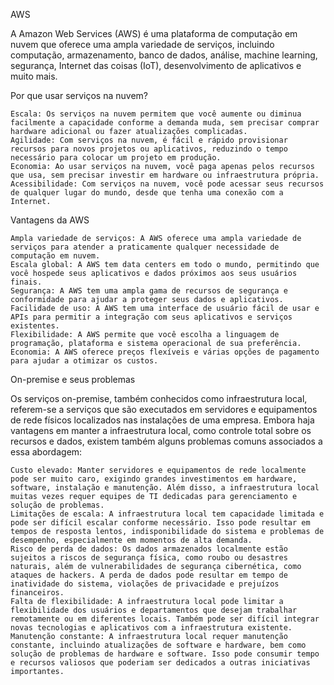 AWS

A Amazon Web Services (AWS) é uma plataforma de computação em nuvem que oferece uma ampla variedade de serviços, incluindo computação, armazenamento, banco de dados, análise, machine learning, segurança, Internet das coisas (IoT), desenvolvimento de aplicativos e muito mais.

Por que usar serviços na nuvem?

    Escala: Os serviços na nuvem permitem que você aumente ou diminua facilmente a capacidade conforme a demanda muda, sem precisar comprar hardware adicional ou fazer atualizações complicadas.
    Agilidade: Com serviços na nuvem, é fácil e rápido provisionar recursos para novos projetos ou aplicativos, reduzindo o tempo necessário para colocar um projeto em produção.
    Economia: Ao usar serviços na nuvem, você paga apenas pelos recursos que usa, sem precisar investir em hardware ou infraestrutura própria.
    Acessibilidade: Com serviços na nuvem, você pode acessar seus recursos de qualquer lugar do mundo, desde que tenha uma conexão com a Internet.

Vantagens da AWS

    Ampla variedade de serviços: A AWS oferece uma ampla variedade de serviços para atender a praticamente qualquer necessidade de computação em nuvem.
    Escala global: A AWS tem data centers em todo o mundo, permitindo que você hospede seus aplicativos e dados próximos aos seus usuários finais.
    Segurança: A AWS tem uma ampla gama de recursos de segurança e conformidade para ajudar a proteger seus dados e aplicativos.
    Facilidade de uso: A AWS tem uma interface de usuário fácil de usar e APIs para permitir a integração com seus aplicativos e serviços existentes.
    Flexibilidade: A AWS permite que você escolha a linguagem de programação, plataforma e sistema operacional de sua preferência.
    Economia: A AWS oferece preços flexíveis e várias opções de pagamento para ajudar a otimizar os custos.
    
  On-premise e seus problemas
  
  Os serviços on-premise, também conhecidos como infraestrutura local, referem-se a serviços que são executados em servidores e equipamentos de rede físicos localizados nas instalações de uma empresa. Embora haja vantagens em manter a infraestrutura local, como controle total sobre os recursos e dados, existem também alguns problemas comuns associados a essa abordagem:

    Custo elevado: Manter servidores e equipamentos de rede localmente pode ser muito caro, exigindo grandes investimentos em hardware, software, instalação e manutenção. Além disso, a infraestrutura local muitas vezes requer equipes de TI dedicadas para gerenciamento e solução de problemas.
    Limitações de escala: A infraestrutura local tem capacidade limitada e pode ser difícil escalar conforme necessário. Isso pode resultar em tempos de resposta lentos, indisponibilidade do sistema e problemas de desempenho, especialmente em momentos de alta demanda.
    Risco de perda de dados: Os dados armazenados localmente estão sujeitos a riscos de segurança física, como roubo ou desastres naturais, além de vulnerabilidades de segurança cibernética, como ataques de hackers. A perda de dados pode resultar em tempo de inatividade do sistema, violações de privacidade e prejuízos financeiros.
    Falta de flexibilidade: A infraestrutura local pode limitar a flexibilidade dos usuários e departamentos que desejam trabalhar remotamente ou em diferentes locais. Também pode ser difícil integrar novas tecnologias e aplicativos com a infraestrutura existente.
    Manutenção constante: A infraestrutura local requer manutenção constante, incluindo atualizações de software e hardware, bem como solução de problemas de hardware e software. Isso pode consumir tempo e recursos valiosos que poderiam ser dedicados a outras iniciativas importantes.
